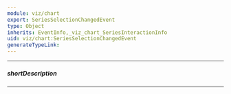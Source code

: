 ```yaml
---
module: viz/chart
export: SeriesSelectionChangedEvent
type: Object
inherits: EventInfo,_viz_chart_SeriesInteractionInfo
uid: viz/chart:SeriesSelectionChangedEvent
generateTypeLink: 
---
```

---
##### shortDescription
<!-- Description goes here -->

---
<!-- Description goes here -->